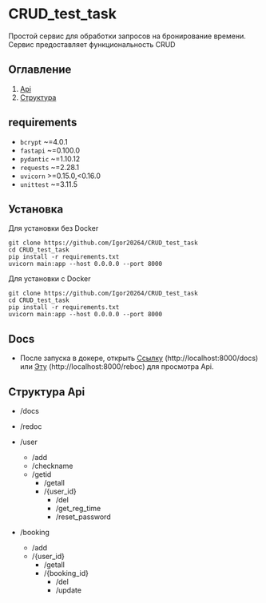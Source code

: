 # CRUD_test_task
Простой сервис для обработки запросов на бронирование времени. Сервис предоставляет функциональность CRUD

## Оглавление
1. [Api](#Docs)
2. [Структура](#Структура-Api)

## requirements

+ `bcrypt` ~=4.0.1
+ `fastapi` ~=0.100.0
+ `pydantic` ~=1.10.12
+ `requests` ~=2.28.1
+ `uvicorn` >=0.15.0,<0.16.0
+ `unittest` ~=3.11.5


## Установка

Для установки без Docker

```cli
git clone https://github.com/Igor20264/CRUD_test_task
cd CRUD_test_task
pip install -r requirements.txt
uvicorn main:app --host 0.0.0.0 --port 8000
```

Для установки с Docker
```cli
git clone https://github.com/Igor20264/CRUD_test_task
cd CRUD_test_task
pip install -r requirements.txt
uvicorn main:app --host 0.0.0.0 --port 8000
```

## Docs
- После запуска в докере, открыть [Ссылку](http://localhost:8000/docs) (http://localhost:8000/docs) или [Эту](http://localhost:8000/reboc) (http://localhost:8000/reboc) для просмотра Api.

## Структура Api

- /docs
- /redoc

- /user
	- /add
  - /checkname
  - /getid
	- /getall
	- /{user_id}
		- /del
		- /get_reg_time
		- /reset_password


- /booking
  - /add
  - /{user_id}
    - /getall
    - /{booking_id}
      - /del
      - /update


